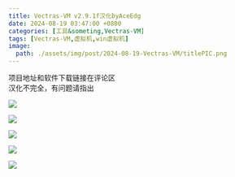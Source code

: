 ```yaml
---
title: Vectras-VM v2.9.1f汉化byAceEdg
date: 2024-08-19 03:47:00 +0800
categories: [工具&someting,Vectras-VM]
tags: [Vectras-VM,虚拟机,win虚拟机]
image:
  path: ./assets/img/post/2024-08-19-Vectras-VM/titlePIC.png
---
```


项目地址和软件下载链接在评论区  
汉化不完全，有问题请指出

![](./assets/img/post/2024-08-19-Vectras-VM/pic1.jpg)

  

![](./assets/img/post/2024-08-19-Vectras-VM/pic2.jpg)

  

![](./assets/img/post/2024-08-19-Vectras-VM/pic3.jpg)

  

![](./assets/img/post/2024-08-19-Vectras-VM/pic4.jpg)

  

![](./assets/img/post/2024-08-19-Vectras-VM/pic5.jpg)
